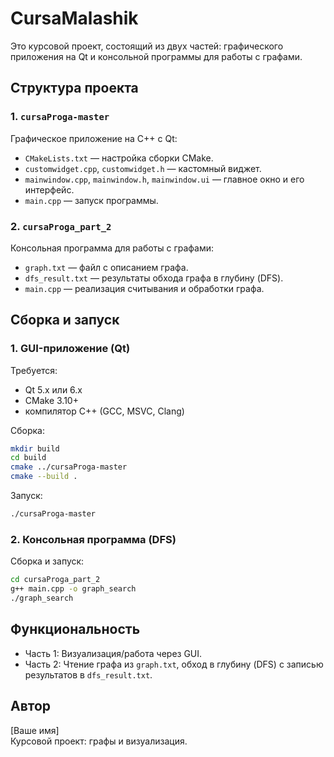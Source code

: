 
# CursaMalashik

Это курсовой проект, состоящий из двух частей: графического приложения на Qt и консольной программы для работы с графами.

## Структура проекта

### 1. `cursaProga-master`

Графическое приложение на C++ с Qt:

- `CMakeLists.txt` — настройка сборки CMake.
- `customwidget.cpp`, `customwidget.h` — кастомный виджет.
- `mainwindow.cpp`, `mainwindow.h`, `mainwindow.ui` — главное окно и его интерфейс.
- `main.cpp` — запуск программы.

### 2. `cursaProga_part_2`

Консольная программа для работы с графами:

- `graph.txt` — файл с описанием графа.
- `dfs_result.txt` — результаты обхода графа в глубину (DFS).
- `main.cpp` — реализация считывания и обработки графа.

## Сборка и запуск

### 1. GUI-приложение (Qt)

Требуется:
- Qt 5.x или 6.x
- CMake 3.10+
- компилятор C++ (GCC, MSVC, Clang)

Сборка:
```bash
mkdir build
cd build
cmake ../cursaProga-master
cmake --build .
```

Запуск:
```bash
./cursaProga-master
```

### 2. Консольная программа (DFS)

Сборка и запуск:
```bash
cd cursaProga_part_2
g++ main.cpp -o graph_search
./graph_search
```

## Функциональность

- Часть 1: Визуализация/работа через GUI.
- Часть 2: Чтение графа из `graph.txt`, обход в глубину (DFS) с записью результатов в `dfs_result.txt`.

## Автор

[Ваше имя]  
Курсовой проект: графы и визуализация.
